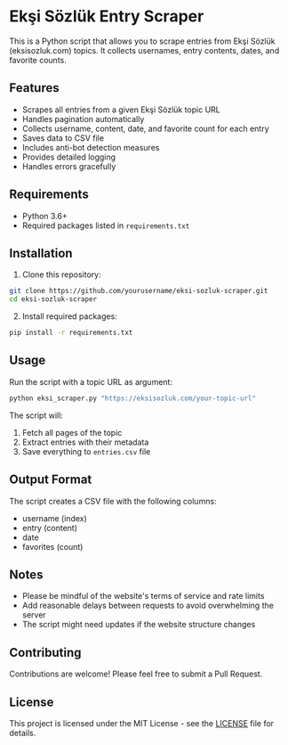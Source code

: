 # Ekşi Sözlük Entry Scraper

This is a Python script that allows you to scrape entries from Ekşi Sözlük (eksisozluk.com) topics. It collects usernames, entry contents, dates, and favorite counts.

## Features

- Scrapes all entries from a given Ekşi Sözlük topic URL
- Handles pagination automatically
- Collects username, content, date, and favorite count for each entry
- Saves data to CSV file
- Includes anti-bot detection measures
- Provides detailed logging
- Handles errors gracefully

## Requirements

- Python 3.6+
- Required packages listed in `requirements.txt`

## Installation

1. Clone this repository:
```bash
git clone https://github.com/yourusername/eksi-sozluk-scraper.git
cd eksi-sozluk-scraper
```

2. Install required packages:
```bash
pip install -r requirements.txt
```

## Usage

Run the script with a topic URL as argument:

```bash
python eksi_scraper.py "https://eksisozluk.com/your-topic-url"
```

The script will:
1. Fetch all pages of the topic
2. Extract entries with their metadata
3. Save everything to `entries.csv` file

## Output Format

The script creates a CSV file with the following columns:
- username (index)
- entry (content)
- date
- favorites (count)

## Notes

- Please be mindful of the website's terms of service and rate limits
- Add reasonable delays between requests to avoid overwhelming the server
- The script might need updates if the website structure changes

## Contributing

Contributions are welcome! Please feel free to submit a Pull Request.

## License

This project is licensed under the MIT License - see the [LICENSE](LICENSE) file for details.
